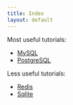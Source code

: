 ```yaml
---
title: Index
layout: default
---
```


Most useful tutorials:

- [MySQL](mysql)
- [PostgreSQL](postgresql)

Less useful tutorials:

- [Redis](redis)
- [Sqlite](sqlite)
